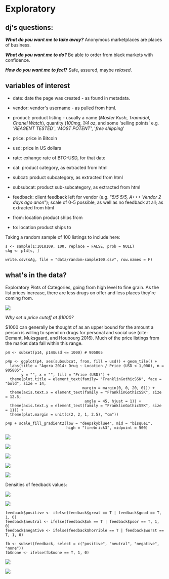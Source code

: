 # Exploratory


## dj's questions:

**_What do you want me to take away?_** Anonymous marketplaces are places of business.

**_What do you want me to do?_** Be able to order from black markets with confidence.

**_How do you want me to feel?_** Safe, assured, maybe _relaxed_. 

## variables of interest

- date: date the page was created - as found in metadata.

- vendor: vendor's username - as pulled from html.

- product: product listing - usually a name (_Master Kush_, _Tramadol_, _Chanel Watch_), quantity (_100mg_, _1/4 oz_, and some 'selling points' e.g. _'REAGENT TESTED'_, _'MOST POTENT'_, '_free shipping_'

- price: price in Bitcoin

- usd: price in US dollars

- rate: exhange rate of BTC-USD, for that date

- cat: product category, as extracted from html

- subcat: product subcategory, as extracted from html

- subsubcat: product sub-subcategory, as extracted from html

- feedback: client feedback left for vendor (e.g. "_5/5 5/5, A+++ Vendor 2 days ago anon_"); scale of 0-5 possible, as well as no feedback at all; as extracted from html

- from: location product ships from

- to: location product ships to

Taking a random sample of 100 listings to include here:

``` {r}
s <- sample(1:1018109, 100, replace = FALSE, prob = NULL)
sAg <- p14[s, ]

write.csv(sAg, file = "data/random-sample100.csv", row.names = F)
```


## what's in the data?

Exploratory Plots of Categories, going from high level to fine grain. As the list prices increase, there are less drugs on offer and less places they're coming from.

![](plots/tile/p3p.jpeg)

_Why set a price cutoff at $1000?_

$1000 can generally be thought of as an upper bound for the amount a person is willing to spend on drugs for personal and social use (cite: Demant, Muksgaard, and Houbourg 2016). Much of the price listings from the market data fall within this range.

``` {r}
p4 <- subset(p14, p14$usd <= 1000) # 905805

p4p <- ggplot(p4, aes(subsubcat, from, fill = usd)) + geom_tile() +
  labs(title = "Agora 2014: Drug ~ Location / Price (USD < 1,000), n = 905805", 
       y = "", x = "", fill = "Price (USD)") +
  theme(plot.title = element_text(family= "FranklinGothicSSK", face = "bold", size = 14,
                                  margin = margin(0, 0, 20, 0))) + 
  theme(axis.text.x = element_text(family = "FranklinGothicSSK", size = 12.5,
                                   angle = 45, hjust = 1)) +
  theme(axis.text.y = element_text(family = "FranklinGothicSSK", size = 11)) +
  theme(plot.margin = unit(c(2, 2, 1, 2.5), "cm"))

p4p + scale_fill_gradient2(low = "deepskyblue4", mid = "bisque1",
                           high = "firebrick3", midpoint = 500)
```                           

![](plots/tile/p4p.jpeg)

![](plots/tile/p5p.jpeg)

![](plots/tile/p6p.jpeg)

![](plots/tile/p7p.jpeg)

![](plots/tile/p8p.jpeg)

Densities of feedback values:

![](plots/tile/fb2-dist-violin-02.jpeg)

![](plots/tile/fb2-dist-violin-01.jpeg)

``` {r}
feedback$positive <- ifelse(feedback$great == T | feedback$good == T, 1, 0)
feedback$neutral <- ifelse(feedback$ok == T | feedback$poor == T, 1, 0)
feedback$negative <- ifelse(feedback$horrible == T | feedback$worst == T, 1, 0)

fb <- subset(feedback, select = c("positive", "neutral", "negative", "none"))
fb$none <- ifelse(fb$none == T, 1, 0)
```

![](plots/tile/fb-density-01.jpeg)

![](plots/tile/fb2-density-01.jpeg)